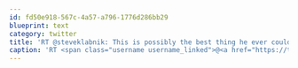 ```yaml
---
id: fd50e918-567c-4a57-a796-1776d286bb29
blueprint: text
category: twitter
title: 'RT @steveklabnik: This is possibly the best thing he ever could have done. Kudos: jonathancoulton.com/2013/01/26/bab…'
caption: 'RT <span class="username username_linked">@<a href="https://twitter.com/steveklabnik" title="steveklabnik">steveklabnik</a></span>: This is possibly the best thing he ever could have done. Kudos: <a href="http://www.jonathancoulton.com/2013/01/26/baby-got-back-glee-style/" title="http://www.jonathancoulton.com/2013/01/26/baby-got-back-glee-style/" class="link link_untco">jonathancoulton.com/2013/01/26/bab…</a>'
---
```

